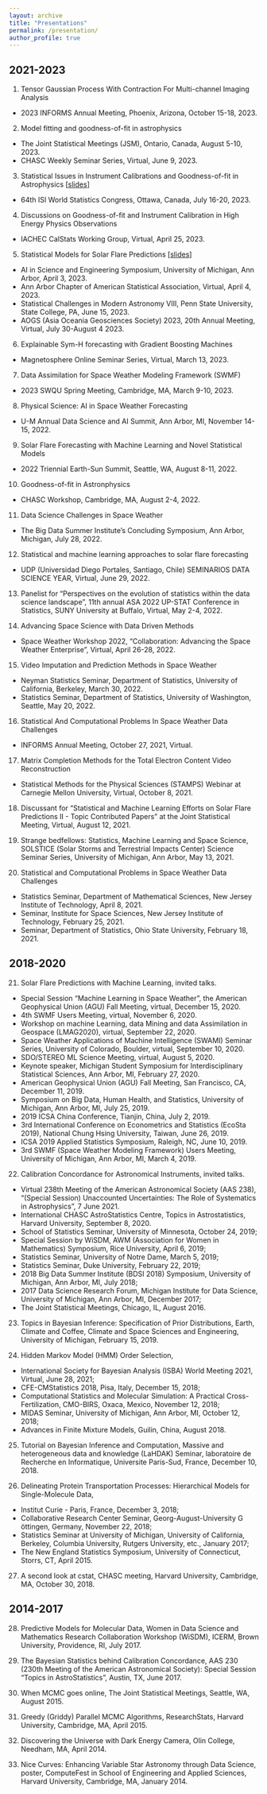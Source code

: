 ```yaml
---
layout: archive 
title: "Presentations"
permalink: /presentation/
author_profile: true
---
```


## 2021-2023

1. Tensor Gaussian Process With Contraction For Multi-channel Imaging Analysis
* 2023 INFORMS Annual Meeting, Phoenix, Arizona, October 15-18, 2023.
  
2. Model fitting and goodness-of-fit in astrophysics
* The Joint Statistical Meetings (JSM), Ontario, Canada, August 5-10, 2023.
* CHASC Weekly Seminar Series, Virtual, June 9, 2023.
  
3. Statistical Issues in Instrument Calibrations and Goodness-of-fit in Astrophysics [[slides](https://drive.google.com/file/d/13zMl-YW8bpZZo-A5QeZXff5hpi6L9_EW/view?usp=drive_link)]
* 64th ISI World Statistics Congress, Ottawa, Canada, July 16-20, 2023.

4. Discussions on Goodness-of-fit and Instrument Calibration in High Energy Physics Observations
* IACHEC CalStats Working Group, Virtual, April 25, 2023.

5. Statistical Models for Solar Flare Predictions [[slides](https://drive.google.com/file/d/121DNcluXgKFO92fSBBymohQAf7ktLx41/view?usp=drive_link)]
* AI in Science and Engineering Symposium, University of Michigan, Ann Arbor, April 3, 2023.
* Ann Arbor Chapter of American Statistical Association, Virtual, April 4, 2023.
* Statistical Challenges in Modern Astronomy VIII, Penn State University, State College, PA, June 15, 2023.
* AOGS (Asia Oceania Geosciences Society) 2023, 20th Annual Meeting, Virtual, July 30-August 4 2023.

6. Explainable Sym-H forecasting with Gradient Boosting Machines
* Magnetosphere Online Seminar Series, Virtual, March 13, 2023.

7. Data Assimilation for Space Weather Modeling Framework (SWMF)
* 2023 SWQU Spring Meeting, Cambridge, MA, March 9-10, 2023.

8. Physical Science: AI in Space Weather Forecasting
* U-M Annual Data Science and AI Summit, Ann Arbor, MI, November 14-15, 2022.

9. Solar Flare Forecasting with Machine Learning and Novel Statistical Models
* 2022 Triennial Earth-Sun Summit, Seattle, WA, August 8-11, 2022.

10. Goodness-of-fit in Astronphysics
* CHASC Workshop, Cambridge, MA, August 2-4, 2022.

11. Data Science Challenges in Space Weather
* The Big Data Summer Institute’s Concluding Symposium, Ann Arbor, Michigan, July 28, 2022.

12. Statistical and machine learning approaches to solar flare forecasting
* UDP (Universidad Diego Portales, Santiago, Chile) SEMINARIOS DATA SCIENCE YEAR, Virtual, June 29, 2022.

13. Panelist for “Perspectives on the evolution of statistics within the data science landscape”, 11th annual ASA 2022 UP-STAT Conference in Statistics, SUNY University at Buffalo, Virtual, May 2-4, 2022.

14. Advancing Space Science with Data Driven Methods
* Space Weather Workshop 2022, “Collaboration: Advancing the Space Weather Enterprise”, Virtual, April 26-28, 2022.

15. Video Imputation and Prediction Methods in Space Weather
* Neyman Statistics Seminar, Department of Statistics, University of California, Berkeley, March 30, 2022.
* Statistics Seminar, Department of Statistics, University of Washington, Seattle, May 20, 2022.

16. Statistical And Computational Problems In Space Weather Data Challenges
* INFORMS Annual Meeting, October 27, 2021, Virtual.

17. Matrix Completion Methods for the Total Electron Content Video Reconstruction
* Statistical Methods for the Physical Sciences (STAMPS) Webinar at Carnegie Mellon University, Virtual, October 8, 2021.

18. Discussant for “Statistical and Machine Learning Efforts on Solar Flare Predictions II - Topic Contributed Papers” at the Joint Statistical Meeting, Virtual, August 12, 2021.

19. Strange bedfellows: Statistics, Machine Learning and Space Science, SOLSTICE (Solar Storms and Terrestrial Impacts Center) Science Seminar Series, University of Michigan, Ann Arbor, May 13, 2021.

20. Statistical and Computational Problems in Space Weather Data Challenges
* Statistics Seminar, Department of Mathematical Sciences, New Jersey Institute of Technology, April 8, 2021.
* Seminar, Institute for Space Sciences, New Jersey Institute of Technology, February 25, 2021.
* Seminar, Department of Statistics, Ohio State University, February 18, 2021.

## 2018-2020

21. Solar Flare Predictions with Machine Learning, invited talks.
* Special Session “Machine Learning in Space Weather”, the American Geophysical Union (AGU) Fall Meeting, virtual, December 15, 2020.
* 4th SWMF Users Meeting, virtual, November 6, 2020.
* Workshop on machine Learning, data Mining and data Assimilation in Geospace (LMAG2020), virtual, September 22, 2020.
* Space Weather Applications of Machine Intelligence (SWAMI) Seminar Series, University of Colorado, Boulder, virtual, September 10, 2020.
* SDO/STEREO ML Science Meeting, virtual, August 5, 2020.
* Keynote speaker, Michigan Student Symposium for Interdisciplinary Statistical Sciences, Ann Arbor, MI, February 27, 2020.
* American Geophysical Union (AGU) Fall Meeting, San Francisco, CA, December 11, 2019.
* Symposium on Big Data, Human Health, and Statistics, University of Michigan, Ann Arbor, MI, July 25, 2019.
* 2019 ICSA China Conference, Tianjin, China, July 2, 2019.
* 3rd International Conference on Econometrics and Statistics (EcoSta 2019), National Chung Hsing University, Taiwan, June 26, 2019.
* ICSA 2019 Applied Statistics Symposium, Raleigh, NC, June 10, 2019.
* 3rd SWMF (Space Weather Modeling Framework) Users Meeting, University of Michigan, Ann Arbor, MI, March 4, 2019.


22. Calibration Concordance for Astronomical Instruments, invited talks.
* Virtual 238th Meeting of the American Astronomical Society (AAS 238), “(Special Session) Unaccounted Uncertainties: The Role of Systematics in Astrophysics”, 7 June 2021.
* International CHASC AstroStatistics Centre, Topics in Astrostatistics, Harvard University, September 8, 2020.
* School of Statistics Seminar, University of Minnesota, October 24, 2019;
* Special Session by WiSDM, AWM (Association for Women in Mathematics) Symposium, Rice University, April 6, 2019;
* Statistics Seminar, University of Notre Dame, March 5, 2019;
* Statistics Seminar, Duke University, February 22, 2019;
* 2018 Big Data Summer Institute (BDSI 2018) Symposium, University of Michigan, Ann Arbor, MI, July 2018;
* 2017 Data Science Research Forum, Michigan Institute for Data Science, University of Michigan, Ann Arbor, MI, December 2017;
* The Joint Statistical Meetings, Chicago, IL, August 2016.


23. Topics in Bayesian Inference: Specification of Prior Distributions, Earth, Climate and Coffee, Climate and Space Sciences and Engineering, University of Michigan, February 15, 2019.

24. Hidden Markov Model (HMM) Order Selection,
* International Society for Bayesian Analysis (ISBA) World Meeting 2021, Virtual, June 28, 2021;
* CFE-CMStatistics 2018, Pisa, Italy, December 15, 2018;
* Computational Statistics and Molecular Simulation: A Practical Cross-Fertilization, CMO-BIRS, Oxaca, Mexico, November 12, 2018;
* MIDAS Seminar, University of Michigan, Ann Arbor, MI, October 12, 2018;
* Advances in Finite Mixture Models, Guilin, China, August 2018.

25. Tutorial on Bayesian Inference and Computation, Massive and heterogeneous data and knowledge (LaHDAK) Seminar, laboratoire de Recherche en Informatique, Universite Paris-Sud, France, December 10, 2018.

26. Delineating Protein Transportation Processes: Hierarchical Models for Single-Molecule Data,
* Institut Curie - Paris, France, December 3, 2018;
* Collaborative Research Center Seminar, Georg-August-University G ̈ottingen, Germany, November 22, 2018;
* Statistics Seminar at University of Michigan, University of California, Berkeley, Columbia University, Rutgers University, etc., January 2017;
* The New England Statistics Symposium, University of Connecticut, Storrs, CT, April 2015.

27. A second look at cstat, CHASC meeting, Harvard University, Cambridge, MA, October 30, 2018.

## 2014-2017

28. Predictive Models for Molecular Data, Women in Data Science and Mathematics Research Collaboration Workshop (WiSDM), ICERM, Brown University, Providence, RI, July 2017.

29. The Bayesian Statistics behind Calibration Concordance, AAS 230 (230th Meeting of the American Astronomical Society): Special Session “Topics in AstroStatistics”, Austin, TX, June 2017.

30. When MCMC goes online, The Joint Statistical Meetings, Seattle, WA, August 2015.

31. Greedy (Griddy) Parallel MCMC Algorithms, ResearchStats, Harvard University, Cambridge, MA, April 2015.

32. Discovering the Universe with Dark Energy Camera, Olin College, Needham, MA, April 2014.

33. Nice Curves: Enhancing Variable Star Astronomy through Data Science, poster, ComputeFest in School of Engineering and Applied Sciences, Harvard University, Cambridge, MA, January 2014.
